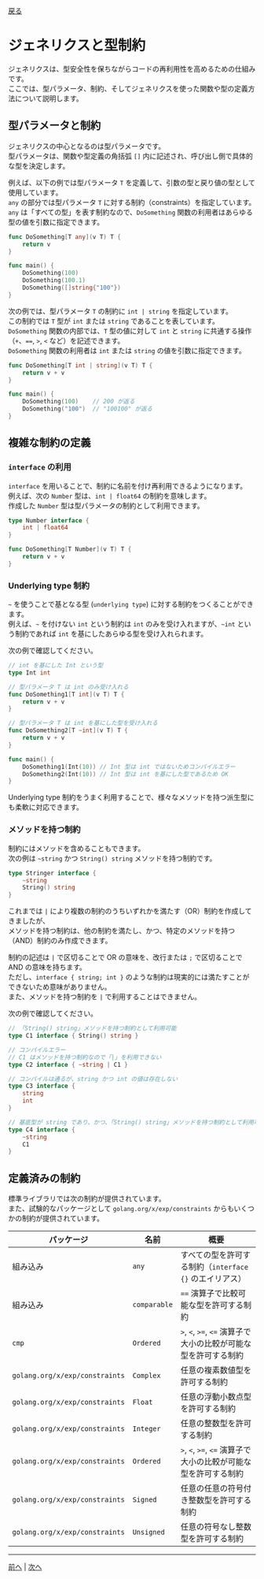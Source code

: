 [戻る](../README.md)

# ジェネリクスと型制約

ジェネリクスは、型安全性を保ちながらコードの再利用性を高めるための仕組みです。  
ここでは、型パラメータ、制約、そしてジェネリクスを使った関数や型の定義方法について説明します。

## 型パラメータと制約

ジェネリクスの中心となるのは型パラメータです。  
型パラメータは、関数や型定義の角括弧 `[]` 内に記述され、呼び出し側で具体的な型を決定します。  

例えば、以下の例では型パラメータ `T` を定義して、引数の型と戻り値の型として使用しています。  
`any` の部分では型パラメータ `T` に対する制約（constraints）を指定しています。  
`any` は「すべての型」を表す制約なので、`DoSomething` 関数の利用者はあらゆる型の値を引数に指定できます。

```go
func DoSomething[T any](v T) T {
    return v
}

func main() {
    DoSomething(100)
    DoSomething(100.1)
    DoSomething([]string{"100"})
}
```

次の例では、型パラメータ `T` の制約に `int | string` を指定しています。  
この制約では `T` 型が `int` または `string` であることを表しています。  
`DoSomething` 関数の内部では、`T` 型の値に対して `int` と `string` に共通する操作（`+`、`==`, `>`, `<` など）を記述できます。  
`DoSomething` 関数の利用者は `int` または `string` の値を引数に指定できます。

```go
func DoSomething[T int | string](v T) T {
    return v + v
}

func main() {
    DoSomething(100)    // 200 が返る
    DoSomething("100")  // "100100" が返る
}
```

## 複雑な制約の定義

### `interface` の利用

`interface` を用いることで、制約に名前を付け再利用できるようになります。  
例えば、次の `Number` 型は、`int | float64` の制約を意味します。  
作成した `Number` 型は型パラメータの制約として利用できます。

```go
type Number interface {
    int | float64
}

func DoSomething[T Number](v T) T {
    return v + v
}
```

### Underlying type 制約

`~` を使うことで基となる型 (`underlying type`) に対する制約をつくることができます。  
例えば、`~` を付けない `int` という制約は `int` のみを受け入れますが、`~int` という制約であれば `int` を基にしたあらゆる型を受け入れられます。

次の例で確認してください。

```go
// int を基にした Int という型
type Int int

// 型パラメータ T は int のみ受け入れる
func DoSomething1[T int](v T) T {
    return v + v
}

// 型パラメータ T は int を基にした型を受け入れる
func DoSomething2[T ~int](v T) T {
    return v + v
}

func main() {
    DoSomething1(Int(10)) // Int 型は int ではないためコンパイルエラー
    DoSomething2(Int(10)) // Int 型は int を基にした型であるため OK
}
```

Underlying type 制約をうまく利用することで、様々なメソッドを持つ派生型にも柔軟に対応できます。

### メソッドを持つ制約

制約にはメソッドを含めることもできます。  
次の例は `~string` かつ `String() string` メソッドを持つ制約です。

```go
type Stringer interface {
    ~string
    String() string
}
```

これまでは `|` により複数の制約のうちいずれかを満たす（OR）制約を作成してきましたが、  
メソッドを持つ制約は、他の制約を満たし、かつ、特定のメソッドを持つ（AND）制約のみ作成できます。

制約の記述は `|` で区切ることで OR の意味を、改行または `;` で区切ることで AND の意味を持ちます。  
ただし、`interface { string; int }` のような制約は現実的には満たすことができないため意味がありません。  
また、メソッドを持つ制約を `|` で利用することはできません。

次の例で確認してください。

```go
// 「String() string」メソッドを持つ制約として利用可能
type C1 interface { String() string }

// コンパイルエラー
// C1 はメソッドを持つ制約なので「|」を利用できない
type C2 interface { ~string | C1 }

// コンパイルは通るが、string かつ int の値は存在しない
type C3 interface { 
    string
    int
}

// 基底型が string であり、かつ、「String() string」メソッドを持つ制約として利用可能
type C4 interface {
    ~string
    C1
}
```

## 定義済みの制約

標準ライブラリでは次の制約が提供されています。  
また、試験的なパッケージとして `golang.org/x/exp/constraints` からもいくつかの制約が提供されています。

| パッケージ                     | 名前         | 概要                                                            |
| ------------------------------ | ------------ | --------------------------------------------------------------- |
| 組み込み                       | `any`        | すべての型を許可する制約（`interface {}` のエイリアス）         |
| 組み込み                       | `comparable` | `==` 演算子で比較可能な型を許可する制約                         |
| `cmp`                          | `Ordered`    | `>`, `<`, `>=`, `<=` 演算子で大小の比較が可能な型を許可する制約 |
| `golang.org/x/exp/constraints` | `Complex`    | 任意の複素数値型を許可する制約                                  |
| `golang.org/x/exp/constraints` | `Float`      | 任意の浮動小数点型を許可する制約                                |
| `golang.org/x/exp/constraints` | `Integer`    | 任意の整数型を許可する制約                                      |
| `golang.org/x/exp/constraints` | `Ordered`    | `>`, `<`, `>=`, `<=` 演算子で大小の比較が可能な型を許可する制約 |
| `golang.org/x/exp/constraints` | `Signed`     | 任意の任意の符号付き整数型を許可する制約                        |
| `golang.org/x/exp/constraints` | `Unsigned`   | 任意の符号なし整数型を許可する制約                              |

----
[前へ](../08_関数にメソッドを追加する/README.md) | [次へ](../10_イテレータの利用と実装/README.md)
